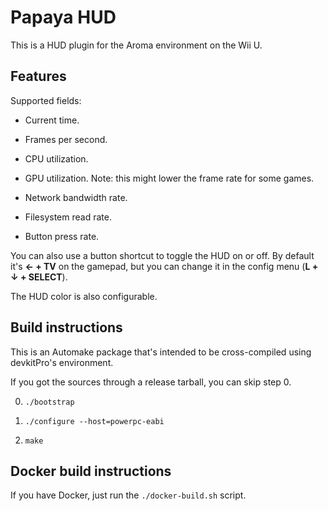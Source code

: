 # Papaya HUD

This is a HUD plugin for the Aroma environment on the Wii U.


## Features

Supported fields:

 - Current time.

 - Frames per second.

 - CPU utilization.
 
 - GPU utilization. Note: this might lower the frame rate for some games.

 - Network bandwidth rate.

 - Filesystem read rate.

 - Button press rate.

You can also use a button shortcut to toggle the HUD on or off. By default it's **← +
TV** on the gamepad, but you can change it in the config menu (**L + ↓ + SELECT**).

The HUD color is also configurable.


## Build instructions

This is an Automake package that's intended to be cross-compiled using devkitPro's
environment.

If you got the sources through a release tarball, you can skip step 0.

0. `./bootstrap`

1. `./configure --host=powerpc-eabi`

2. `make`


## Docker build instructions

If you have Docker, just run the `./docker-build.sh` script.
